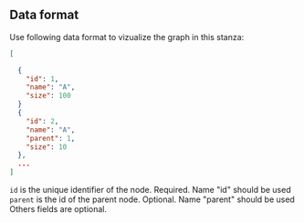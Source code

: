 ## Data format

Use following data format to vizualize the graph in this stanza:

```json
[

  {
    "id": 1,
    "name": "A",
    "size": 100
  }
  {
    "id": 2,
    "name": "A",
    "parent": 1,
    "size": 10
  },
  ...
]
```

`id` is the unique identifier of the node. Required. Name "id" should be used
`parent` is the id of the parent node. Optional. Name "parent" should be used
Others fields are optional.
